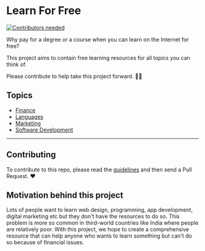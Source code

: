 # Learn For Free

[![Contributors needed](https://img.shields.io/badge/contributors-needed-yellow.svg)](CONTRIBUTING.md)

Why pay for a degree or a course when you can learn on the Internet for free? 

This project aims to contain free learning resources for all topics you can think of. 

Please contribute to help take this project forward. 🙏🏾

## Topics

* [Finance](finance.md)
* [Languages](languages.md)
* [Marketing](marketing.md)
* [Software Development](software-dev.md)

------

## Contributing

To contribute to this repo, please read the [guidelines](CONTRIBUTING.md) and then send a Pull Request. ❤️

## Motivation behind this project

Lots of people want to learn web design, programming, app development, digital marketing etc but they don't have the resources to do so. This problem is more so common in third-world countries like India where people are relatively poor. With this project, we hope to create a comprehensive resource that can help anyone who wants to learn something but can't do so because of financial issues.
